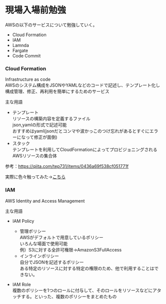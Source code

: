 # 現場入場前勉強  

AWSの以下のサービスについて勉強していく。  
- Cloud Formation  
- IAM  
- Lamnda  
- Fargate  
- Code Commit  

### Cloud Formation  

Infrastructure as code  
AWSのシステム構成をJSONやYAMLなどのコードで記述し、テンプレート化し  
構成管理、修正、再利用を簡単にするためのサービス  

主な用語  
- テンプレート  
  リソースの構築内容を定義するファイル  
  json,yamlの形式で記述可能  
  おすすめはyaml(jsonだとコンマや波かっこのつけ忘れがあるとすぐにエラーになって修正が面倒)  
- スタック  
  テンプレートを利用してCloudFormationによってプロビジョニングされるAWSリソースの集合体  

参考：https://qiita.com/tep731/items/0436a69f538cf051771f  

実際に色々触ってみた→[こちら](./Cloud%20Formation/readme.md)  


### IAM  

AWS Identity and Access Management  

主な用語  
- IAM Policy  
  - 管理ポリシー  
    AWSがデフォルトで用意しているポリシー  
    いろんな場面で使用可能  
    例）S3に対する全許可権限→AmazonS3FullAccess  
  - インラインポリシー  
    自分でJSONを記述するポリシー  
    ある特定のリソースに対する特定の権限のため、他で利用することはできない。  

- IAM Role  
  複数のポリシーを1つのロールに付与して、そのロールをリソースなどにアタッチする。といった、複数のポリシーをまとめたもの  

